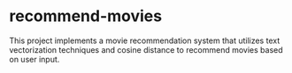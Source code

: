 # recommend-movies
This project implements a movie recommendation system that utilizes text vectorization techniques and cosine distance to recommend movies based on user input.
